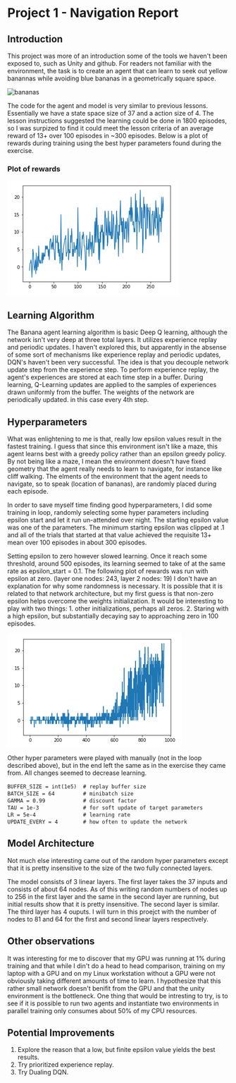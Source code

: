 # Project 1 - Navigation Report

## Introduction
This project was more of an introduction some of the tools we haven't been exposed to, such as Unity and github. For readers not familiar with the environment, the task is to create an agent that can learn to seek out yellow banannas while avoiding blue bananas in a geometrically square space. 

![bananas](https://user-images.githubusercontent.com/10624937/42135619-d90f2f28-7d12-11e8-8823-82b970a54d7e.gif)

The code for the agent and model is very similar to previous lessons.  Essentially we have a state space size of 37 and a action size of 4. The lesson instructions suggested the learning could be done in 1800 episodes, so I was surpized to find it could meet the lesson criteria of an average reward of 13+ over 100 episodes in ~300 episodes. Below is a plot of rewards during training using the best hyper parameters found during the exercise.

### Plot of rewards
![Epsilon pt1](https://github.com/shogan50/p1_navigation/blob/master/eps_ptone.PNG)

## Learning Algorithm
The Banana agent learning algorithm is basic Deep Q learning, although the network isn't very deep at three total layers.  It utilizes experience replay and periodic updates. I haven't explored this, but apparently in the absense of some sort of mechanisms like experience replay and periodic updates, DQN's haven't been very successful.  The idea is that you decouple network update step from the experience step.  To perform experience replay, the agent's experiences are stored at each time step in a buffer.  During learning, Q-Learning updates are applied to the samples of experiences drawn uniformly from the buffer.  The weights of the network are periodically updated.  in this case every 4th step.

## Hyperparameters
What was enlightening to me is that, really low epsilon values result in the fastest training.  I guess that since this environment isn't like a maze, this agent learns best with a greedy policy rather than an epsilon greedy policy. By not being like a maze, I mean the environment doesn't have fixed geometry that the agent really needs to learn to navigate, for instance like cliff walking.  The elments of the environment that the agent needs to navigate, so to speak (location of bananas), are randomly placed during each episode. 

In order to save myself time finding good hyperparameters, I did some training in loop, randomly selecting some hyper parameters including epsilon start and let it run un-attended over night. The starting epsilon value was one of the parameters. The minimum starting epsilon was clipped at .1 and all of the trials that started at that value achieved the requisite 13+ mean over 100 episodes in about 300 episodes.  

Setting epsilon to zero however slowed learning.  Once it reach some threshold, around 500 episodes, its learning seemed to take of at the same rate as epsilon_start = 0.1.  The following plot of rewards was run with epsilon at zero. (layer one nodes: 243, layer 2 nodes: 19)  I don't have an explanation for why some randomness is necessary.  It is possible that it is related to that network architecture, but my first guess is that non-zero epsilon helps overcome the weights initialization.  It would be interesting to play with two things: 1. other initializations, perhaps all zeros.  2. Staring with a high epsilon, but substantially decaying say to approaching zero in 100 episodes.

![Epsilon Zero](https://github.com/shogan50/p1_navigation/blob/master/eps_zero.PNG)

Other hyper parameters were played with manually (not in the loop described above), but in the end left the same as in the exercise they came from.  All changes seemed to decrease learning.
```
BUFFER_SIZE = int(1e5)  # replay buffer size
BATCH_SIZE = 64         # minibatch size
GAMMA = 0.99            # discount factor
TAU = 1e-3              # for soft update of target parameters
LR = 5e-4               # learning rate 
UPDATE_EVERY = 4        # how often to update the network
```

## Model Architecture
Not much else interesting came out of the random hyper parameters except that it is pretty insensitive to the size of the two fully connected layers.

The model consists of 3 linear layers.  The first layer takes the 37 inputs and consists of about 64 nodes.  As of this writing random numbers of nodes up to 256 in the first layer and the same in the second layer are running, but initial results show that it is pretty insensitive.  The second layer is similar.  The third layer has 4 ouputs. I will turn in this proejct with the number of nodes to 81 and 64 for the first and second linear layers respectively.

## Other observations
It was interesting for me to discover that my GPU was running at 1% during training and that while I din't do a head to head comparison, training on my laptop with a GPU and on my Linux workstation without a GPU were not obviously taking different amounts of time to learn.  I hypothesize that this rather small network doesn't benifit from the GPU and that the unity environment is the bottleneck.  One thing that would be intresting to try, is to see if it is possible to run two agents and instantiate two environments in parallel training only consumes about 50% of my CPU resources. 

## Potential Improvements
1. Explore the reason that a low, but finite epsilon value yields the best results.
2. Try prioritized experience replay.
3. Try Dualing DQN.

